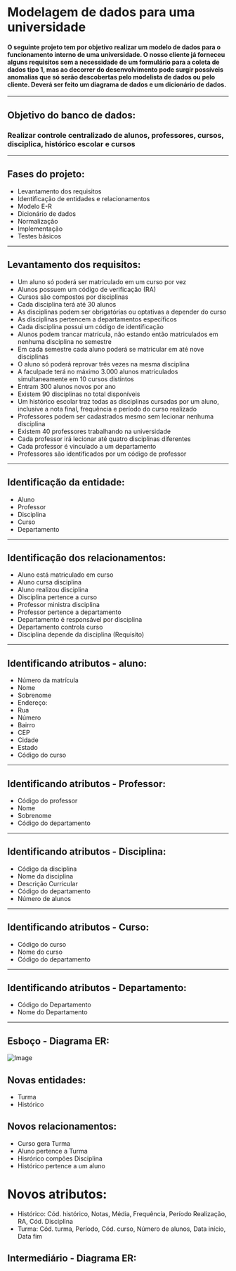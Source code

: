 # Modelagem de dados para uma universidade

#### O seguinte projeto tem por objetivo realizar um modelo de dados para o funcionamento interno de uma universidade. O nosso cliente já forneceu alguns requisitos sem a necessidade de um formulário para a coleta de dados tipo 1, mas ao decorrer do desenvolvimento pode surgir possíveis anomalias que só serão descobertas pelo modelista de dados ou pelo cliente. Deverá ser feito um diagrama de dados e um dicionário de dados. 

---

## Objetivo do banco de dados:
### Realizar controle centralizado de alunos, professores, cursos, disciplica, histórico escolar e cursos

---

## Fases do projeto:
- Levantamento dos requisitos
- Identificação de entidades e relacionamentos
- Modelo E-R
- Dicionário de dados
- Normalização
- Implementação
- Testes básicos

---

## Levantamento dos requisitos:
- Um aluno só poderá ser matriculado em um curso por vez
- Alunos possuem um código de verificação (RA)
- Cursos são compostos por disciplinas
- Cada disciplina terá até 30 alunos
- As disciplinas podem ser obrigatórias ou optativas a depender do curso
- As disciplinas pertencem a departamentos específicos
- Cada disciplina possui um código de identificação
- Alunos podem trancar matrícula, não estando então matriculados em nenhuma disciplina no semestre
- Em cada semestre cada aluno poderá se matricular em até nove disciplinas
- O aluno só poderá reprovar três vezes na mesma disciplina
- A faculpade terá no máximo 3.000 alunos matriculados simultaneamente em 10 cursos distintos
- Entram 300 alunos novos por ano
- Existem 90 disciplinas no total disponíveis
- Um histórico escolar traz todas as disciplinas cursadas por um aluno, inclusive a nota final, frequência e período do curso realizado
- Professores podem ser cadastrados mesmo sem lecionar nenhuma disciplina
- Existem 40 professores trabalhando na universidade
- Cada professor irá lecionar até quatro disciplinas diferentes
- Cada professor é vinculado a um departamento
- Professores são identificados por um código de professor

---

## Identificação da entidade:
- Aluno
- Professor
- Disciplina
- Curso
- Departamento

---

## Identificação dos relacionamentos:
- Aluno está matriculado em curso
- Aluno cursa disciplina
- Aluno realizou disciplina
- Disciplina pertence a curso
- Professor ministra disciplina
- Professor pertence a departamento
- Departamento é responsável por disciplina
- Departamento controla curso
- Disciplina depende da disciplina (Requisito)

---

## Identificando atributos - aluno:
- Número da matrícula
- Nome
- Sobrenome
- Endereço:
- Rua
- Número
- Bairro
- CEP
- Cidade
- Estado
- Código do curso 

---

## Identificando atributos - Professor:
- Código do professor
- Nome
- Sobrenome
- Código do departamento

---

## Identificando atributos - Disciplina:
- Código da disciplina
- Nome da disciplina
- Descrição Curricular
- Código do departamento
- Número de alunos

---

## Identificando atributos - Curso:
- Código do curso
- Nome do curso
- Código do departamento

---

## Identificando atributos - Departamento:
- Código do Departamento
- Nome do Departamento

---

## Esboço - Diagrama ER:
![Image](https://github.com/user-attachments/assets/c6273ee4-e595-44ba-92a1-48940d3ddfa6)

## Novas entidades:
- Turma
- Histórico

## Novos relacionamentos:
- Curso gera Turma
- Aluno pertence a Turma
- Hisrórico compões Disciplina
- Histórico pertence a um aluno

# Novos atributos:
- Histórico: Cód. histórico, Notas, Média, Frequência, Período Realização, RA, Cód. Disciplina
- Turma: Cód. turma, Período, Cód. curso, Número de alunos, Data início, Data fim

## Intermediário - Diagrama ER:
